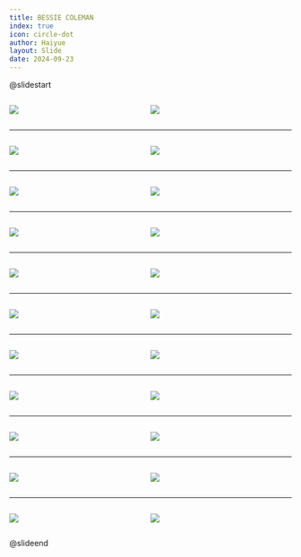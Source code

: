 ```yaml
---
title: BESSIE COLEMAN
index: true
icon: circle-dot
author: Haiyue
layout: Slide
date: 2024-09-23
---
```

 
@slidestart

<div style="display:flex">
<div style="flex:1">

![](https://raw.githubusercontent.com/yclord/reading/refs/heads/master/english/Level-R/BESSIE%20COLEMAN/001.webp)
</div>
<div style="flex:1">

![](https://raw.githubusercontent.com/yclord/reading/refs/heads/master/english/Level-R/BESSIE%20COLEMAN/002.webp)
</div>
</div>

---

<div style="display:flex">
<div style="flex:1">

![](https://raw.githubusercontent.com/yclord/reading/refs/heads/master/english/Level-R/BESSIE%20COLEMAN/003.webp)
</div>
<div style="flex:1">

![](https://raw.githubusercontent.com/yclord/reading/refs/heads/master/english/Level-R/BESSIE%20COLEMAN/004.webp)
</div>
</div>

---

<div style="display:flex">
<div style="flex:1">

![](https://raw.githubusercontent.com/yclord/reading/refs/heads/master/english/Level-R/BESSIE%20COLEMAN/005.webp)
</div>
<div style="flex:1">

![](https://raw.githubusercontent.com/yclord/reading/refs/heads/master/english/Level-R/BESSIE%20COLEMAN/006.webp)
</div>
</div>

---

<div style="display:flex">
<div style="flex:1">

![](https://raw.githubusercontent.com/yclord/reading/refs/heads/master/english/Level-R/BESSIE%20COLEMAN/007.webp)
</div>
<div style="flex:1">

![](https://raw.githubusercontent.com/yclord/reading/refs/heads/master/english/Level-R/BESSIE%20COLEMAN/008.webp)
</div>
</div>

---

<div style="display:flex">
<div style="flex:1">

![](https://raw.githubusercontent.com/yclord/reading/refs/heads/master/english/Level-R/BESSIE%20COLEMAN/009.webp)
</div>
<div style="flex:1">

![](https://raw.githubusercontent.com/yclord/reading/refs/heads/master/english/Level-R/BESSIE%20COLEMAN/010.webp)
</div>
</div>

---

<div style="display:flex">
<div style="flex:1">

![](https://raw.githubusercontent.com/yclord/reading/refs/heads/master/english/Level-R/BESSIE%20COLEMAN/011.webp)
</div>
<div style="flex:1">

![](https://raw.githubusercontent.com/yclord/reading/refs/heads/master/english/Level-R/BESSIE%20COLEMAN/012.webp)
</div>
</div>

---

<div style="display:flex">
<div style="flex:1">

![](https://raw.githubusercontent.com/yclord/reading/refs/heads/master/english/Level-R/BESSIE%20COLEMAN/013.webp)
</div>
<div style="flex:1">

![](https://raw.githubusercontent.com/yclord/reading/refs/heads/master/english/Level-R/BESSIE%20COLEMAN/014.webp)
</div>
</div>

---

<div style="display:flex">
<div style="flex:1">

![](https://raw.githubusercontent.com/yclord/reading/refs/heads/master/english/Level-R/BESSIE%20COLEMAN/015.webp)
</div>
<div style="flex:1">

![](https://raw.githubusercontent.com/yclord/reading/refs/heads/master/english/Level-R/BESSIE%20COLEMAN/016.webp)
</div>
</div>

---

<div style="display:flex">
<div style="flex:1">

![](https://raw.githubusercontent.com/yclord/reading/refs/heads/master/english/Level-R/BESSIE%20COLEMAN/017.webp)
</div>
<div style="flex:1">

![](https://raw.githubusercontent.com/yclord/reading/refs/heads/master/english/Level-R/BESSIE%20COLEMAN/018.webp)
</div>
</div>

---

<div style="display:flex">
<div style="flex:1">

![](https://raw.githubusercontent.com/yclord/reading/refs/heads/master/english/Level-R/BESSIE%20COLEMAN/019.webp)
</div>
<div style="flex:1">

![](https://raw.githubusercontent.com/yclord/reading/refs/heads/master/english/Level-R/BESSIE%20COLEMAN/020.webp)
</div>
</div>

---

<div style="display:flex">
<div style="flex:1">

![](https://raw.githubusercontent.com/yclord/reading/refs/heads/master/english/Level-R/BESSIE%20COLEMAN/021.webp)
</div>
<div style="flex:1">

![](https://raw.githubusercontent.com/yclord/reading/refs/heads/master/english/Level-R/BESSIE%20COLEMAN/022.webp)
</div>
</div>

@slideend